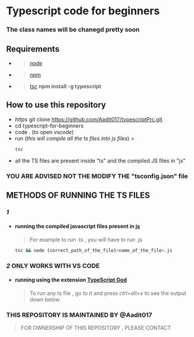 # **Typescript code for beginners**
### The class names will be chanegd pretty soon 

## Requirements 
- > [_node_](https://nodejs.org/en/download/) 
- > [_npm_](https://www.npmjs.com/get-npm)
- > [_tsc_](https://www.npmjs.com/package/typescript) **npm install -g typescript** 

## How to use this repository 
- _https_ git clone https://github.com/Aadit017/typescriptPrc.git
- cd typescript-for-beginners
- code . (to open _vscode_)
- run (_this will compile all the ts files into js files_) >
  ```bash
  tsc  
  ```
- all the TS files are present inside "ts" and the compiled JS files in "js"  
### **YOU ARE ADVISED NOT THE MODIFY THE "tsconfig.json" file**


## **METHODS OF RUNNING THE TS FILES** 

### _1_
-  
  #### running the compiled javascript files present in [js](https://github.com/Aadit017/typescript-for-beginners/tree/Friendly_Branch/js) 

  > For example to run <name>.ts , you will have to run <name>.js
  ```bash 
  tsc && node (correct_path_of_the_file)<name_of_the_file>.js
  ```
### _2_ **ONLY WORKS WITH VS CODE**
-  
  #### running using the extension [**TypeScript God**](https://marketplace.visualstudio.com/items?itemName=basarat.god#:~:text=Raises%20the%20level%20of%20tooling,to%20make%20VSCode%20the%20bestest.)

  >To run any ts file , go to it and press _ctrl+alt+x_ to see the output down below 



### THIS REPOSITORY IS MAINTAINED BY @Aadit017
> FOR OWNERSHIP OF THIS REPOSITORY , PLEASE CONTACT 


